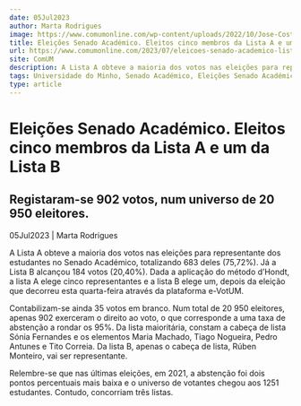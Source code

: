 ```yaml
---
date: 05Jul2023
author: Marta Rodrigues
image: https://www.comumonline.com/wp-content/uploads/2022/10/Jose-Costa_Universidade-do-Minho_05-1500x1000.jpg
title: Eleições Senado Académico. Eleitos cinco membros da Lista A e um da Lista B
url: https://www.comumonline.com/2023/07/eleicoes-senado-academico-lista-a-elege-cinco-representantes-e-lista-b-elege-um/
site: ComUM
description: A Lista A obteve a maioria dos votos nas eleições para representante dos estudantes no Senado Académico, totalizando 683 deles (75,72%).
tags: Universidade do Minho, Senado Académico, Eleições Senado Académico 2023, Lista B - Por todos os estudantes, Lista A - Mais Academia
type: article
---
```



# Eleições Senado Académico. Eleitos cinco membros da Lista A e um da Lista B

## Registaram-se 902 votos, num universo de 20 950 eleitores.

05Jul2023 | Marta Rodrigues

A Lista A obteve a maioria dos votos nas eleições para representante dos estudantes no Senado Académico, totalizando 683 deles (75,72%). Já a Lista B alcançou 184 votos (20,40%). Dada a aplicação do método d’Hondt, a lista A elege cinco representantes e a lista B elege um, depois da eleição que decorreu esta quarta-feira através da plataforma e-VotUM.

Contabilizam-se ainda 35 votos em branco. Num total de 20 950 eleitores, apenas 902 exerceram o direito ao voto, o que corresponde a uma taxa de abstenção a rondar os 95%. Da lista maioritária, constam a cabeça de lista Sónia Fernandes e os elementos Maria Machado, Tiago Nogueira, Pedro Antunes e Tito Correia. Da lista B, apenas o cabeça de lista, Rúben Monteiro, vai ser representante.

Relembre-se que nas últimas eleições, em 2021, a abstenção foi dois pontos percentuais mais baixa e o universo de votantes chegou aos 1251 estudantes. Contudo, concorriam três listas.

